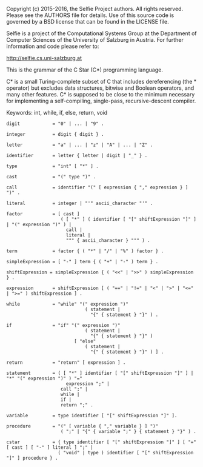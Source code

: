 Copyright (c) 2015-2016, the Selfie Project authors. All rights reserved. Please see the AUTHORS file for details. Use of this source code is governed by a BSD license that can be found in the LICENSE file.

Selfie is a project of the Computational Systems Group at the Department of Computer Sciences of the University of Salzburg in Austria. For further information and code please refer to:

http://selfie.cs.uni-salzburg.at

This is the grammar of the C Star (C*) programming language.

C* is a small Turing-complete subset of C that includes dereferencing (the * operator) but excludes data structures, bitwise and Boolean operators, and many other features. C* is supposed to be close to the minimum necessary for implementing a self-compiling, single-pass, recursive-descent compiler.

Keywords: int, while, if, else, return, void

```
digit            = "0" | ... | "9" .

integer          = digit { digit } .

letter           = "a" | ... | "z" | "A" | ... | "Z" .

identifier       = letter { letter | digit | "_" } .

type             = "int" [ "*" ] .

cast             = "(" type ")" .

call             = identifier "(" [ expression { "," expression } ] ")" .

literal          = integer | "'" ascii_character "'" .

factor           = [ cast ]
                    ( [ "*" ] ( identifier [ "[" shiftExpression "]" ] | "(" expression ")" ) |
                      call |
                      literal |
                      """ { ascii_character } """ ) .

term             = factor { ( "*" | "/" | "%" ) factor } .

simpleExpression = [ "-" ] term { ( "+" | "-" ) term } .

shiftExpression = simpleExpression { ( "<<" | ">>" ) simpleExpression } .

expression       = shiftExpression [ ( "==" | "!=" | "<" | ">" | "<=" | ">=" ) shiftExpression ] .

while            = "while" "(" expression ")"
                             ( statement |
                               "{" { statement } "}" ) .

if               = "if" "(" expression ")"
                             ( statement |
                               "{" { statement } "}" )
                         [ "else"
                             ( statement |
                               "{" { statement } "}" ) ] .

return           = "return" [ expression ] .

statement        = ( [ "*" ] identifier [ "[" shiftExpression "]" ] | "*" "(" expression ")" ) "="
                      expression ";" |
                    call ";" |
                    while |
                    if |
                    return ";" .

variable         = type identifier [ "[" shiftExpression "]" ].

procedure        = "(" [ variable { "," variable } ] ")"
                    ( ";" | "{" { variable ";" } { statement } "}" ) .

cstar            = { type identifier [ "[" shiftExpression "]" ] [ "=" [ cast ] [ "-" ] literal ] ";" |
                   ( "void" | type ) identifier [ "[" shiftExpression "]" ] procedure } .
```
